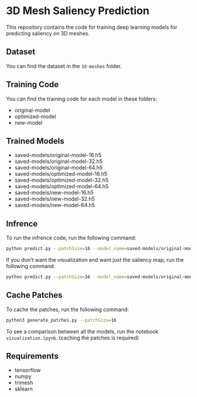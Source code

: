# 3D Mesh Saliency Prediction

This repository contains the code for training deep learning models for predicting saliency on 3D meshes.

## Dataset

You can find the dataset in the `3d-meshes` folder.

## Training Code

You can find the training code for each model in these folders:

-    original-model
-    optimized-model
-    new-model

## Trained Models

-    saved-models/original-model-16.h5
-    saved-models/original-model-32.h5
-    saved-models/original-model-64.h5
-    saved-models/optimized-model-16.h5
-    saved-models/optimized-model-32.h5
-    saved-models/optimized-model-64.h5
-    saved-models/new-model-16.h5
-    saved-models/new-model-32.h5
-    saved-models/new-model-64.h5

## Infrence

To run the infrence code, run the following command:

```bash
python predict.py --patchSize=16 --model_name=saved-models/original-model-16.h5 --mesh_path=3d-meshes/vase_decimated.obj
```

If you don't want the visualization and want just the saliency map, run the following command:

```bash
python predict.py --patchSize=16 --model_name=saved-models/original-model-16.h5 --mesh_path=3d-meshes/vase_decimated.obj --export_folder=folder_name
```

## Cache Patches

To cache the patches, run the following command:

```bash
python3 generate_patches.py --patchSize=16
```

To see a comparison between all the models, run the notebook `visualization.ipynb`. (caching the patches is required)

## Requirements

-    tensorflow
-    numpy
-    trimesh
-    sklearn
